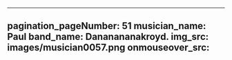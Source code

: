 ------
pagination_pageNumber: 51
musician_name: Paul
band_name: Dananananakroyd.
img_src: images/musician0057.png
onmouseover_src: 
------